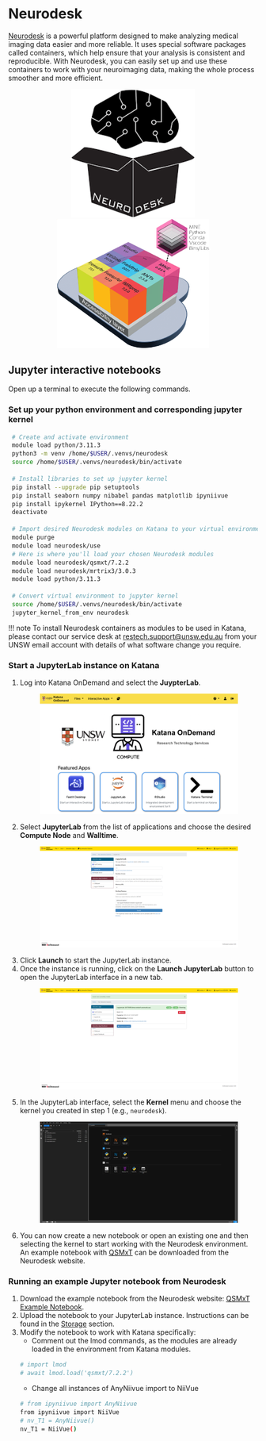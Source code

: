 # Neurodesk
[Neurodesk](https://www.neurodesk.org) is a powerful platform designed to make analyzing medical imaging data easier and more reliable. It uses special software packages called containers, which help ensure that your analysis is consistent and reproducible. With Neurodesk, you can easily set up and use these containers to work with your neuroimaging data, making the whole process smoother and more efficient.

<p float="left" align="middle">
  <img src="../../assets/neurodesk_icon.png" alt="Neurodesk" width="250" />
  <img src="../../assets/neurodesk_containers.png" alt="Neurodesk_containers" width="308" />
</p>

## Jupyter interactive notebooks

Open up a terminal to execute the following commands.

### Set up your python environment and corresponding jupyter kernel
   ```bash
	# Create and activate environment
	module load python/3.11.3
	python3 -m venv /home/$USER/.venvs/neurodesk
	source /home/$USER/.venvs/neurodesk/bin/activate

	# Install libraries to set up jupyter kernel
	pip install --upgrade pip setuptools
	pip install seaborn numpy nibabel pandas matplotlib ipyniivue
	pip install ipykernel IPython==8.22.2
	deactivate

    # Import desired Neurodesk modules on Katana to your virtual environment
	module purge
	module load neurodesk/use
	# Here is where you'll load your chosen Neurodesk modules
	module load neurodesk/qsmxt/7.2.2
	module load neurodesk/mrtrix3/3.0.3
	module load python/3.11.3

	# Convert virtual environment to jupyter kernel
	source /home/$USER/.venvs/neurodesk/bin/activate
	jupyter_kernel_from_env neurodesk
   ```
!!! note
	To install Neurodesk containers as modules to be used in Katana, please contact our service desk at [restech.support@unsw.edu.au](mailto:restech.support@unsw.edu.au)
	from your UNSW email account with details of what software change you require.

### Start a JupyterLab instance on Katana

1. Log into Katana OnDemand and select the **JuypterLab**.
	<p float="left" align="middle">
	<img src="../../assets/kod_square.png" alt="Neurodesk" width="400" />
	</p>
2. Select **JupyterLab** from the list of applications and choose the desired **Compute Node** and **Walltime**.
	<p float="left" align="middle">
	<img src="../../assets/kod_jupyterlab_resources.png" alt="Neurodesk" width="400" />
	</p>
3. Click **Launch** to start the JupyterLab instance.
4. Once the instance is running, click on the **Launch JupyterLab** button to open the JupyterLab interface in a new tab.
	<p float="left" align="middle">
	<img src="../../assets/kod_jupyterlab_connect.png" alt="Neurodesk" width="400" />
	</p>
5. In the JupyterLab interface, select the **Kernel** menu and choose the kernel you created in step 1 (e.g., `neurodesk`).
	<p float="left" align="middle">
	<img src="../../assets/kod_neurodesk_kernel.png" alt="Neurodesk" width="400" />
	</p>
6. You can now create a new notebook or open an existing one and then selecting the kernel to start working with the Neurodesk environment. An example notebook with [QSMxT](https://www.neurodesk.org/example-notebooks/structural_imaging/qsmxt.html) can be downloaded from the Neurodesk website.

### Running an example Jupyter notebook from Neurodesk

1. Download the example notebook from the Neurodesk website: [QSMxT Example Notebook](https://www.neurodesk.org/example-notebooks/structural_imaging/qsmxt.html).
2. Upload the notebook to your JupyterLab instance. Instructions can be found in the [Storage](../../storage/kdm.md) section.
3. Modify the notebook to work with Katana specifically:
	- Comment out the lmod commands, as the modules are already loaded in the environment from Katana modules.
	<!---[add image or code]--->
	```bash
	# import lmod
	# await lmod.load('qsmxt/7.2.2')
	```
	- Change all instances of AnyNiivue import to NiiVue
	```bash
	# from ipyniivue import AnyNiivue
	from ipyniivue import NiiVue
	# nv_T1 = AnyNiivue()
	nv_T1 = NiiVue()
	```




